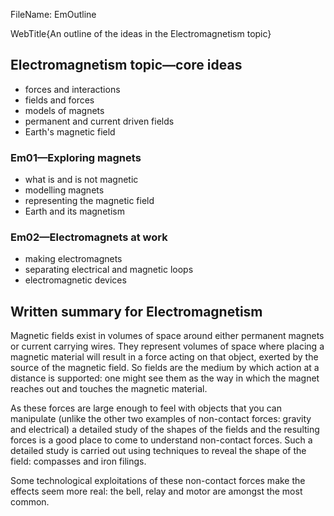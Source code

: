 FileName: EmOutline

WebTitle{An outline of the ideas in the Electromagnetism topic}

## Electromagnetism topic—core ideas

- forces and interactions
- fields and forces
- models of magnets
- permanent and current driven fields
- Earth's magnetic field

### Em01—Exploring magnets

- what is  and is not magnetic
- modelling magnets
- representing the magnetic field
- Earth and its magnetism

### Em02—Electromagnets at work

- making electromagnets
- separating electrical and magnetic loops
- electromagnetic devices

## Written summary for Electromagnetism

Magnetic fields exist in volumes of space around either permanent magnets or current carrying wires. They represent volumes of space where placing a magnetic material will result in a force acting on that object, exerted by the source of the magnetic field. So fields are the medium by which action at a distance is supported: one might see them as the way in which the magnet reaches out and touches the magnetic material.

As these forces are large enough to feel with objects that you can manipulate (unlike the other two examples of non-contact forces: gravity and electrical) a detailed study of the shapes of the  fields and the resulting forces is a good place to come to understand non-contact forces. Such a detailed study is carried out using techniques to reveal the shape of the  field: compasses and iron  filings.

Some technological exploitations of these non-contact forces make the effects seem more real: the bell, relay and motor are amongst the most common.

